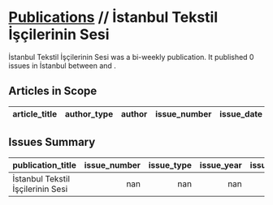 # [Publications](firstlevel_publications.md) // İstanbul Tekstil İşçilerinin Sesi

İstanbul Tekstil İşçilerinin Sesi was a bi-weekly publication. It published 0 issues in İstanbul between  and .

## Articles in Scope

| article_title   | author_type   | author   | issue_number   | issue_date   | pages   |
|-----------------|---------------|----------|----------------|--------------|---------|

## Issues Summary

| publication_title                 |   issue_number |   issue_type |   issue_year |   issue_month |   issue_day |
|:----------------------------------|---------------:|-------------:|-------------:|--------------:|------------:|
| İstanbul Tekstil İşçilerinin Sesi |            nan |          nan |          nan |           nan |         nan |